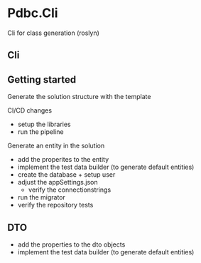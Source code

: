 # Pdbc.Cli

Cli for class generation (roslyn)

## Cli


## Getting started

Generate the solution structure with the template

CI/CD changes
- setup the libraries 
- run the pipeline

Generate an entity in the solution
 - add the properites to the entity
 - implement the test data builder (to generate default entities)
 - create the database + setup user
 - adjust the appSettings.json   
   - verify the connectionstrings 
 - run the migrator
 - verify the repository tests


DTO 
 - 
 - add the properties to the dto objects
 - implement the test data builder (to generate default entities)